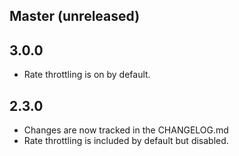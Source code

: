 ## Master (unreleased)

## 3.0.0

- Rate throttling is on by default.

## 2.3.0

- Changes are now tracked in the CHANGELOG.md
- Rate throttling is included by default but disabled.

